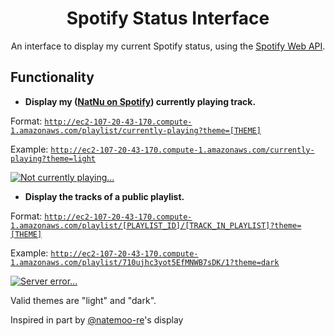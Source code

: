 <h1 align="center">Spotify Status Interface</h1>
<p align="center">An interface to display my current Spotify status, using the <a href="https://developer.spotify.com/documentation/web-api">Spotify Web API</a>.</p>

<h2>Functionality</h2>

- <b>Display my (<a href="https://open.spotify.com/user/317hqmqpwo3cwyeh2fiupm43hu7y">NatNu on Spotify</a>) currently playing track.</b>

Format: <code>http://ec2-107-20-43-170.compute-1.amazonaws.com/playlist/currently-playing?theme=[THEME]</code>

Example: <code>http://ec2-107-20-43-170.compute-1.amazonaws.com/currently-playing?theme=light</code>

<a href="https://github.com/natnuo/spotify-data">
  <picture>
    <source media="(prefers-color-scheme: dark)" srcset="http://ec2-107-20-43-170.compute-1.amazonaws.com/currently-playing?theme=dark"  />
    <source media="(prefers-color-scheme: light)" srcset="http://ec2-107-20-43-170.compute-1.amazonaws.com/currently-playing?theme=light"  />
    <img alt="Not currently playing..." src=""  />
  </picture>
</a>

- <b>Display the tracks of a public playlist.</b>

Format: <code>http://ec2-107-20-43-170.compute-1.amazonaws.com/playlist/[PLAYLIST_ID]/[TRACK_IN_PLAYLIST]?theme=[THEME]</code>

Example: <code>http://ec2-107-20-43-170.compute-1.amazonaws.com/playlist/710ujhc3yot5EfMNWB7sDK/1?theme=dark</code>

<a href="https://github.com/natnuo/spotify-data">
  <picture>
    <source media="(prefers-color-scheme: dark)" srcset="http://ec2-107-20-43-170.compute-1.amazonaws.com/playlist/710ujhc3yot5EfMNWB7sDK/1?theme=dark"  />
    <source media="(prefers-color-scheme: light)" srcset="http://ec2-107-20-43-170.compute-1.amazonaws.com/playlist/710ujhc3yot5EfMNWB7sDK/1?theme=light"  />
    <img alt="Server error..." src=""  />
  </picture>
</a>

Valid themes are "light" and "dark".

Inspired in part by <a href="https://github.com/natemoo-re/natemoo-re">@natemoo-re</a>'s display
